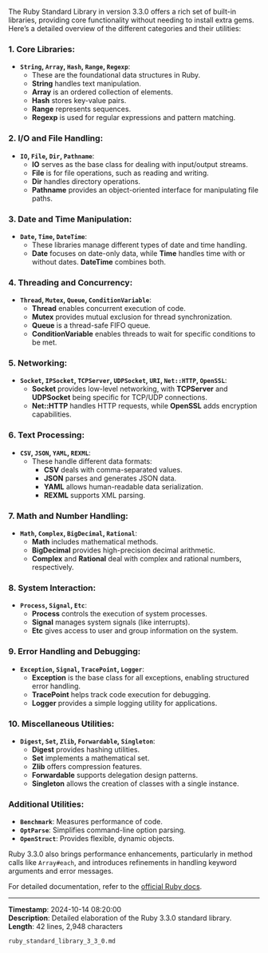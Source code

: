 The Ruby Standard Library in version 3.3.0 offers a rich set of built-in libraries, providing core functionality without needing to install extra gems. Here’s a detailed overview of the different categories and their utilities:

### 1. **Core Libraries**:
   - **`String`, `Array`, `Hash`, `Range`, `Regexp`**: 
     - These are the foundational data structures in Ruby.
     - **String** handles text manipulation.
     - **Array** is an ordered collection of elements.
     - **Hash** stores key-value pairs.
     - **Range** represents sequences.
     - **Regexp** is used for regular expressions and pattern matching.

### 2. **I/O and File Handling**:
   - **`IO`, `File`, `Dir`, `Pathname`**:
     - **IO** serves as the base class for dealing with input/output streams.
     - **File** is for file operations, such as reading and writing.
     - **Dir** handles directory operations.
     - **Pathname** provides an object-oriented interface for manipulating file paths.

### 3. **Date and Time Manipulation**:
   - **`Date`, `Time`, `DateTime`**:
     - These libraries manage different types of date and time handling.
     - **Date** focuses on date-only data, while **Time** handles time with or without dates. **DateTime** combines both.

### 4. **Threading and Concurrency**:
   - **`Thread`, `Mutex`, `Queue`, `ConditionVariable`**:
     - **Thread** enables concurrent execution of code.
     - **Mutex** provides mutual exclusion for thread synchronization.
     - **Queue** is a thread-safe FIFO queue.
     - **ConditionVariable** enables threads to wait for specific conditions to be met.

### 5. **Networking**:
   - **`Socket`, `IPSocket`, `TCPServer`, `UDPSocket`, `URI`, `Net::HTTP`, `OpenSSL`**:
     - **Socket** provides low-level networking, with **TCPServer** and **UDPSocket** being specific for TCP/UDP connections.
     - **Net::HTTP** handles HTTP requests, while **OpenSSL** adds encryption capabilities.

### 6. **Text Processing**:
   - **`CSV`, `JSON`, `YAML`, `REXML`**:
     - These handle different data formats:
       - **CSV** deals with comma-separated values.
       - **JSON** parses and generates JSON data.
       - **YAML** allows human-readable data serialization.
       - **REXML** supports XML parsing.

### 7. **Math and Number Handling**:
   - **`Math`, `Complex`, `BigDecimal`, `Rational`**:
     - **Math** includes mathematical methods.
     - **BigDecimal** provides high-precision decimal arithmetic.
     - **Complex** and **Rational** deal with complex and rational numbers, respectively.

### 8. **System Interaction**:
   - **`Process`, `Signal`, `Etc`**:
     - **Process** controls the execution of system processes.
     - **Signal** manages system signals (like interrupts).
     - **Etc** gives access to user and group information on the system.

### 9. **Error Handling and Debugging**:
   - **`Exception`, `Signal`, `TracePoint`, `Logger`**:
     - **Exception** is the base class for all exceptions, enabling structured error handling.
     - **TracePoint** helps track code execution for debugging.
     - **Logger** provides a simple logging utility for applications.

### 10. **Miscellaneous Utilities**:
   - **`Digest`, `Set`, `Zlib`, `Forwardable`, `Singleton`**:
     - **Digest** provides hashing utilities.
     - **Set** implements a mathematical set.
     - **Zlib** offers compression features.
     - **Forwardable** supports delegation design patterns.
     - **Singleton** allows the creation of classes with a single instance.

### Additional Utilities:
   - **`Benchmark`**: Measures performance of code.
   - **`OptParse`**: Simplifies command-line option parsing.
   - **`OpenStruct`**: Provides flexible, dynamic objects.

Ruby 3.3.0 also brings performance enhancements, particularly in method calls like `Array#each`, and introduces refinements in handling keyword arguments and error messages.

For detailed documentation, refer to the [official Ruby docs](https://ruby-doc.org/).

---
**Timestamp**: 2024-10-14 08:20:00  
**Description**: Detailed elaboration of the Ruby 3.3.0 standard library.  
**Length**: 42 lines, 2,948 characters  
```md
ruby_standard_library_3_3_0.md
```
